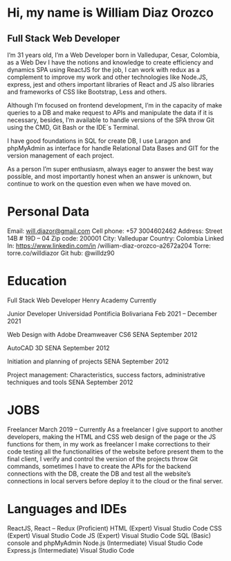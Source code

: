 # **Hi, my name is William Diaz Orozco**
## Full Stack Web Developer

I’m 31 years old, I’m a Web Developer born in Valledupar, Cesar, Colombia, as a Web Dev I have the notions and knowledge to create efficiency and dynamics SPA using ReactJS for the job, I can work with redux as a complement to improve my work and other technologies like Node.JS, express, jest and others important libraries of React and JS also libraries and frameworks of CSS like Bootstrap, Less and others. 

Although I’m focused on frontend development, I’m in the capacity of make queries to a DB and make request to APIs and manipulate the data if it is necessary, besides, I’m available to handle versions of the SPA throw Git using the CMD, Git Bash or the IDE´s Terminal.

I have good foundations in SQL for create DB, I use Laragon and phpMyAdmin as interface for handle Relational Data Bases and GIT for the version management of each project. 

As a person I’m super enthusiasm, always eager to answer the best way possible, and most importantly honest when an answer is unknown, but continue to work on the question even when we have moved on. 

# Personal Data

Email: will.diazor@gmail.com
Cell phone: +57 3004602462
Address: Street 14B # 19D – 04
Zip code: 200001
City: Valledupar
Country: Colombia
Linked In: https://www.linkedin.com/in
/william-diaz-orozco-a2672a204
Torre: torre.co/willdiazor
Git hub: @willdz90

# Education

Full Stack Web Developer
Henry Academy
Currently

Junior Developer
Universidad Pontificia Bolivariana
Feb 2021 – December 2021

Web Design with Adobe Dreamweaver CS6
SENA
September 2012

AutoCAD 3D
SENA
September 2012

Initiation and planning of projects
SENA
September 2012

Project management: Characteristics, success factors,
administrative techniques and tools
SENA
September 2012

# JOBS
Freelancer March 2019 – Currently As a freelancer I give support to another developers, making the HTML and CSS web design of the page or the JS functions for them, in my work as freelancer I make corrections to their code testing all the functionalities of the website before present them to the final client, I verify and control the version of the projects throw Git commands, sometimes I have to create the APIs for the backend connections with the DB, create the DB and test all the website’s connections in local servers before deploy it to the cloud or the final server.

# Languages and IDEs
ReactJS, React – Redux (Proficient)
HTML (Expert) Visual Studio Code
CSS (Expert) Visual Studio Code
JS (Expert) Visual Studio Code
SQL (Basic) console and phpMyAdmin
Node.js (Intermediate) Visual Studio Code
Express.js (Intermediate) Visual Studio Code
